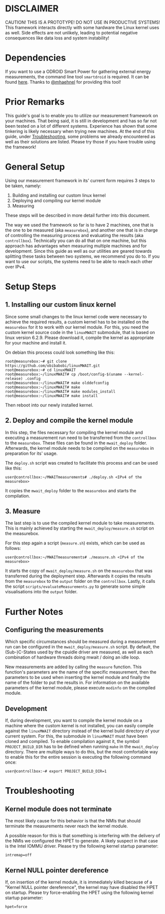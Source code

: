 # DISCLAIMER

CAUTION! THIS IS A PROTOTYPE! DO NOT USE IN PRODUCTIVE SYSTEMS!
This framework interacts directly with some hardware the Linux kernel uses as well.
Side effects are not unlikely, leading to potential negative consequences like data loss and system instability!

# Dependencies

If you want to use a ODROID Smart Power for gathering external energy measurements, the command line tool ```smartdroid``` is required.
It can be found [here](https://github.com/obibabobi/SmartDroid).
Thanks to [@mhaehnel](https://github.com/mhaehnel) for providing this tool!

# Prior Remarks

This guide's goal is to enable you to utilize our measurement framework on your machines.
That being said, it is still in development and has so far not been tested on a lot of different systems.
Experience has shown that some tinkering is likely necessary when trying new machines.
At the end of this guide, under [Troubleshooting](#Troubleshooting), some problems we already encountered as well as their solutions are listed.
Please try those if you have trouble using the framework!


# General Setup

Using our measurement framework in its' current form requires 3 steps to be taken, namely:

1. Building and installing our custom linux kernel
2. Deploying and compiling our kernel module
3. Measuring

These steps will be described in more detail further into this document.

The way we used the framework so far is to have 2 machines, one that is the one to be measured (aka ```measurebox```),
and another one that is in charge of controlling the measuring process and evaluating the results (aka ```controllbox```).
Technically you can do all that on one machine, but this approach has advantages when measuring multiple machines and for development.
Since this guide as well as our utilities are geared towards splitting these tasks between two systems, we recommend you do to.
If you want to use our scripts, the systems need to be able to reach each other over IPv4.


# Setup Steps

## 1. Installing our custom linux kernel

Since some small changes to the linux kernel code were necessary to achieve the required results,
a custom kernel has to be installed on the ```measurebox``` for it to work with our kernel module.
For this, you need the custom kernel source code in the ```linuxMWAIT``` submodule, that is based on linux version 6.2.9.
Please download it, compile the kernel as appropriate for your machine and install it.

On debian this process could look something like this:
```console
root@measurebox:~# git clone https://github.com/obibabobi/linuxMWAIT.git
root@measurebox:~# cd linuxMWAIT
root@measurebox:~/linuxMWAIT# cp /boot/config-$(uname --kernel-release) .config
root@measurebox:~/linuxMWAIT# make olddefconfig
root@measurebox:~/linuxMWAIT# make
root@measurebox:~/linuxMWAIT# make modules_install
root@measurebox:~/linuxMWAIT# make install
```
Then reboot into our newly installed kernel.


## 2. Deploy and compile the kernel module

In this step, the files necessary for compiling the kernel module and executing a measurement run need to be transferred from the ```controllbox``` to the ```measurebox```.
These files can be found in the ```mwait_deploy``` folder.
Afterwards, the kernel module needs to be compiled on the ```measurebox``` in preparation for its' usage.

The ```deploy.sh``` script was created to facilitate this process and can be used like this:
```console
user@controllbox:~/MWAITmeasurements# ./deploy.sh <IPv4 of the measurebox>
```
It copies the ```mwait_deploy``` folder to the ```measurebox``` and starts the compilation.


## 3. Measure

The last step is to use the compiled kernel module to take measurements.
This is mainly achieved by starting the ```mwait_deploy/measure.sh``` script on the measurebox.

For this step again a script (```measure.sh```) exists, which can be used as follows:
```console
user@controllbox:~/MWAITmeasurements# ./measure.sh <IPv4 of the measurebox>
```
It starts the copy of ```mwait_deploy/measure.sh``` on the ```measurebox``` that was transferred during the deployment step.
Afterwards it copies the results from the ```measurebox``` to the ```output``` folder on the ```controllbox```.
Lastly, it calls the script ```scripts/evaluateMeasurements.py``` to generate some simple visualisations into the ```output``` folder.


# Further Notes

## Configuring the measurements

Which specific circumstances should be measured during a measurement run can be configured in the ```mwait_deploy/measure.sh``` script.
By default, the (Sub-)C-States used by the cpuidle driver are measured, as well as each combination of hardware threads doing mwait / doing an idle loop.

New measurements are added by calling the ```measure``` function.
This function's parameters are the name of the specific measurement, then the parameters to be used when inserting the kernel module and finally the name of the folder to put the results in.
For information on the available parameters of the kernel module, please execute ```modinfo``` on the compiled module.

## Development

If, during development, you want to compile the kernel module on a machine where the custom kernel is not installed, you can easily compile against the ```linuxMWAIT``` directory instead of the kernel build directory of your current system.
For this, the submodule in ```linuxMWAIT``` must have been cloned and compiled.
To enable compilation against it, the symbol ```PROJECT_BUILD_DIR``` has to be defined when running ```make``` in the ```mwait_deploy``` directory.
There are multiple ways to do this, but the most comfortable way to enable this for the entire session is executing the following command once:
```console
user@controllbox:~# export PROJECT_BUILD_DIR=1
```


# Troubleshooting

## Kernel module does not terminate

The most likely cause for this behavior is that the NMIs that should terminate the measurements never reach the kernel module.


A possible reason for this is that something is interfering with the delivery of the NMIs we configured the HPET to generate.
A likely suspect in that case is the Intel IOMMU driver.
Please try the following kernel startup parameter:
```
intremap=off
```


## Kernel NULL pointer dereference

If, on insertion of the kernel module, it is immediately killed because of a "Kernel NULL pointer dereference", the kernel may have disabled the HPET on startup.
Please try force-enabling the HPET using the following kernel startup parameter:
```
hpet=force
```
